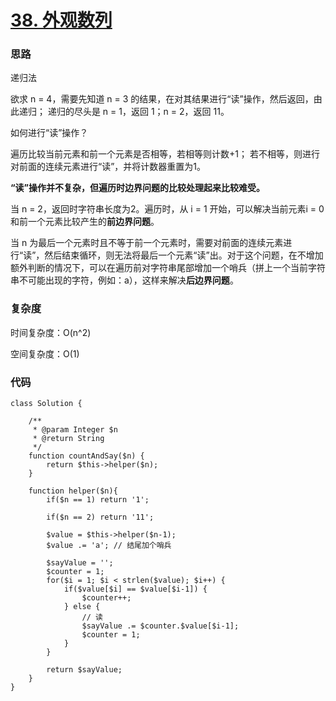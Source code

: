# [38. 外观数列](https://leetcode.cn/problems/count-and-say/)

### 思路

递归法

欲求 n = 4，需要先知道 n = 3 的结果，在对其结果进行“读”操作，然后返回，由此递归；
递归的尽头是 n = 1，返回 1；n = 2，返回 11。

如何进行“读”操作？

遍历比较当前元素和前一个元素是否相等，若相等则计数+1；
若不相等，则进行对前面的连续元素进行“读”，并将计数器重置为1。

**“读”操作并不复杂，但遍历时边界问题的比较处理起来比较难受。**

当 n = 2，返回时字符串长度为2。遍历时，从 i = 1 开始，可以解决当前元素i = 0和前一个元素比较产生的**前边界问题**。

当 n 为最后一个元素时且不等于前一个元素时，需要对前面的连续元素进行“读”，然后结束循环，则无法将最后一个元素“读”出。对于这个问题，在不增加额外判断的情况下，可以在遍历前对字符串尾部增加一个哨兵（拼上一个当前字符串不可能出现的字符，例如：a），这样来解决**后边界问题**。

### 复杂度

时间复杂度：O(n^2)

空间复杂度：O(1)

### 代码

```
class Solution {

    /**
     * @param Integer $n
     * @return String
     */
    function countAndSay($n) {
        return $this->helper($n);
    }

    function helper($n){
        if($n == 1) return '1';

        if($n == 2) return '11';

        $value = $this->helper($n-1);
        $value .= 'a'; // 结尾加个哨兵

        $sayValue = '';
        $counter = 1;
        for($i = 1; $i < strlen($value); $i++) {
            if($value[$i] == $value[$i-1]) {
                $counter++;
            } else {
                // 读
                $sayValue .= $counter.$value[$i-1];
                $counter = 1;
            }
        }

        return $sayValue;
    }
}
```